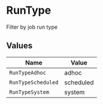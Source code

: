 # RunType

Filter by job run type


## Values

| Name               | Value              |
| ------------------ | ------------------ |
| `RunTypeAdhoc`     | adhoc              |
| `RunTypeScheduled` | scheduled          |
| `RunTypeSystem`    | system             |